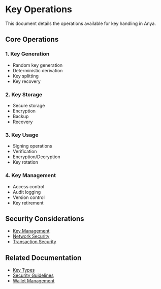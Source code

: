 # Key Operations

This document details the operations available for key handling in Anya.

## Core Operations

### 1. Key Generation
- Random key generation
- Deterministic derivation
- Key splitting
- Key recovery

### 2. Key Storage
- Secure storage
- Encryption
- Backup
- Recovery

### 3. Key Usage
- Signing operations
- Verification
- Encryption/Decryption
- Key rotation

### 4. Key Management
- Access control
- Audit logging
- Version control
- Key retirement

## Security Considerations
- [Key Management](key-management.md)
- [Network Security](network-security.md)
- [Transaction Security](transaction-security.md)

## Related Documentation
- [Key Types](key-types.md)
- [Security Guidelines](README.md)
- [Wallet Management](../features/wallet-management.md)
